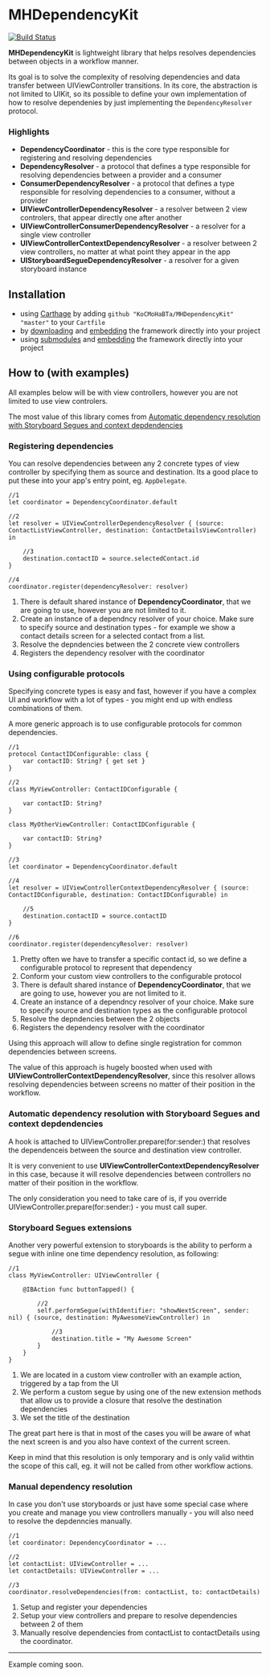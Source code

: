 #  MHDependencyKit

[![Build Status](https://app.bitrise.io/app/960ddc82f9c41a2d/status.svg?token=b-p9ilqSddTTaN13e4YYOw&branch=master)](https://app.bitrise.io/app/960ddc82f9c41a2d)

**MHDependencyKit** is lightweight library that helps resolves dependencies between objects in a workflow manner. 

Its goal is to solve the complexity of resolving dependencies and data transfer between UIViewController transitions.
In its core, the abstraction is not limited to UIKit, so its possible to define your own implementation of how to resolve dependenies by just implementing the `DependencyResolver` protocol.

### Highlights

- **DependencyCoordinator** - this is the core type responsible for registering and resolving dependencies
- **DependencyResolver** - a protocol that defines a type responsible for resolving dependencies between a provider and a consumer
- **ConsumerDependencyResolver** - a protocol that defines a type responsible for resolving dependencies to a consumer, without a provider
- **UIViewControllerDependencyResolver** - a resolver between 2 view controlers, that appear directly one after another
- **UIViewControllerConsumerDependencyResolver** - a resolver for a single view controller
- **UIViewControllerContextDependencyResolver** - a resolver between 2 view controllers, no matter at what point they appear in the app
- **UIStoryboardSegueDependencyResolver** - a resolver for a given storyboard instance

## Installation

[embedding]:
https://developer.apple.com/library/content/technotes/tn2435/_index.html#//apple_ref/doc/uid/DTS40017543-CH1-PROJ_CONFIG-APPS_WITH_MULTIPLE_XCODE_PROJECTS

- using [Carthage](https://github.com/Carthage/Carthage) by adding `github "KoCMoHaBTa/MHDependencyKit" "master"` to your `Cartfile`
- by [downloading](https://github.com/KoCMoHaBTa/MHDependencyKit/archive/master.zip) and [embedding] the framework directly into your project
- using [submodules](http://git-scm.com/docs/git-submodule) and [embedding] the framework directly into your project

## How to (with examples)

All examples below will be with view controllers, however you are not limited to use view controlers.

The most value of this library comes from [Automatic dependency resolution with Storyboard Segues and context depdendencies](#automatic-dependency-resolution-with-storyboard-segues-and-context-depdendencies)

### Registering dependencies

You can resolve dependencies between any 2 concrete types of view controller by specifying them as source and destination.
Its a good place to put these into your app's entry point, eg. `AppDelegate`.

```
//1 
let coordinator = DependencyCoordinator.default

//2
let resolver = UIViewControllerDependencyResolver { (source: ContactListViewController, destination: ContactDetailsViewController) in

	//3
    destination.contactID = source.selectedContact.id
}

//4
coordinator.register(dependencyResolver: resolver)
```

1. There is default shared instance of **DependencyCoordinator**, that we are going to use, however you are not limited to it.
2. Create an instance of a dependncy resolver of your choice. Make sure to specify source and destination types - for example we show a contact details screen for a selected contact from a list.
3. Resolve the depndencies between the 2 concrete view controllers
4. Registers the dependency resolver with the coordinator

### Using configurable protocols

Specifying concrete types is easy and fast, however if you have a complex UI and workflow with a lot of types - you might end up with endless combinations of them.

A more generic approach is to use configurable protocols for common dependencies.

```
//1
protocol ContactIDConfigurable: class {
	var contactID: String? { get set }
}

//2
class MyViewController: ContactIDConfigurable {
    
    var contactID: String?
}

class MyOtherViewController: ContactIDConfigurable {

    var contactID: String?
}

//3
let coordinator = DependencyCoordinator.default

//4
let resolver = UIViewControllerContextDependencyResolver { (source: ContactIDConfigurable, destination: ContactIDConfigurable) in

	//5
    destination.contactID = source.contactID
}

//6
coordinator.register(dependencyResolver: resolver)
```

1. Pretty often we have to transfer a specific contact id, so we define a configurable protocol to represent that dependency
2. Conform your custom view controllers to the configurable protocol
3. There is default shared instance of **DependencyCoordinator**, that we are going to use, however you are not limited to it.
4. Create an instance of a dependncy resolver of your choice. Make sure to specify source and destination types as the configurable protocol
5. Resolve the depndencies between the 2 objects
6. Registers the dependency resolver with the coordinator

Using this approach will allow to define single registration for common dependencies between screens. 

The value of this approach is hugely boosted when used with **UIViewControllerContextDependencyResolver**, since this resolver allows resolving dependencies between screens no matter of their position in the workflow.

### Automatic dependency resolution with Storyboard Segues and context depdendencies

A hook is attached to UIViewController.prepare(for:sender:) that resolves the dependenceis between the source and destination view controller. 

It is very convenient to use **UIViewControllerContextDependencyResolver** in this case, because it will resolve dependencies between controllers no matter of their position in the workflow.

The only consideration you need to take care of is, if you override  UIViewController.prepare(for:sender:) - you must call super.

### Storyboard Segues extensions

Another very powerful extension to storyboards is the ability to perform a segue with inline one time dependency resolution, as following:

```
//1
class MyViewController: UIViewController {

	@IBAction func buttonTapped() {
	
		//2
		self.performSegue(withIdentifier: "showNextScreen", sender: nil) { (source, destination: MyAwesomeViewController) in
            
            //3
            destination.title = "My Awesome Screen"
        }
	}
}
```

1. We are located in a custom view controller with an example action, triggered by a tap from the UI
2. We perform a custom segue by using one of the new extension methods that allow us to provide a closure that resolve the destination dependencies
3. We set the title of the destination

The great part here is that in most of the cases you will be aware of what the next screen is and you also have context of the current screen.

Keep in mind that this resolution is only temporary and is only valid withtin the scope of this call, eg. it will not be called from other workflow actions.


### Manual dependency resolution

In case you don't use storyboards or just have some special case where you create and manage you view controllers manually - you will also need to resolve the depdenncies manually.

```
//1
let coordinator: DependencyCoordinator = ...

//2
let contactList: UIViewController = ...
let contactDetails: UIViewController = ...

//3
coordinator.resolveDependencies(from: contactList, to: contactDetails)
```
1. Setup and register your dependencies
2. Setup your view controllers and prepare to resolve dependencies between 2 of them
3. Manually resolve dependencies from contactList to contactDetails using the coordinator.

------

Example coming soon.
